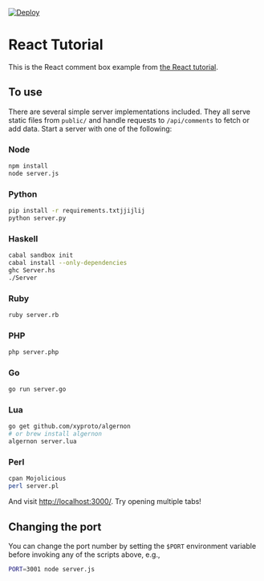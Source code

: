 [![Deploy](https://www.herokucdn.com/deploy/button.png)](https://heroku.com/deploy)

# React Tutorial

This is the React comment box example from [the React tutorial](http://facebook.github.io/react/docs/tutorial.html).

## To use

There are several simple server implementations included. They all serve static files from `public/` and handle requests to `/api/comments` to fetch or add data. Start a server with one of the following:

### Node

```sh
npm install
node server.js
```

### Python

```sh
pip install -r requirements.txtjjijlij
python server.py
```

### Haskell

```sh
cabal sandbox init
cabal install --only-dependencies
ghc Server.hs
./Server
```

### Ruby
```sh
ruby server.rb
```

### PHP
```sh
php server.php
```

### Go
```sh
go run server.go
```

### Lua

```sh
go get github.com/xyproto/algernon
# or brew install algernon
algernon server.lua
```

### Perl

```sh
cpan Mojolicious
perl server.pl
```

And visit <http://localhost:3000/>. Try opening multiple tabs!

## Changing the port

You can change the port number by setting the `$PORT` environment variable before invoking any of the scripts above, e.g.,

```sh
PORT=3001 node server.js
```
